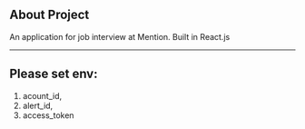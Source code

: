 ## About Project

An application for job interview at Mention. Built in React.js

---

## Please set env:

1. acount_id,
2. alert_id,
3. access_token
